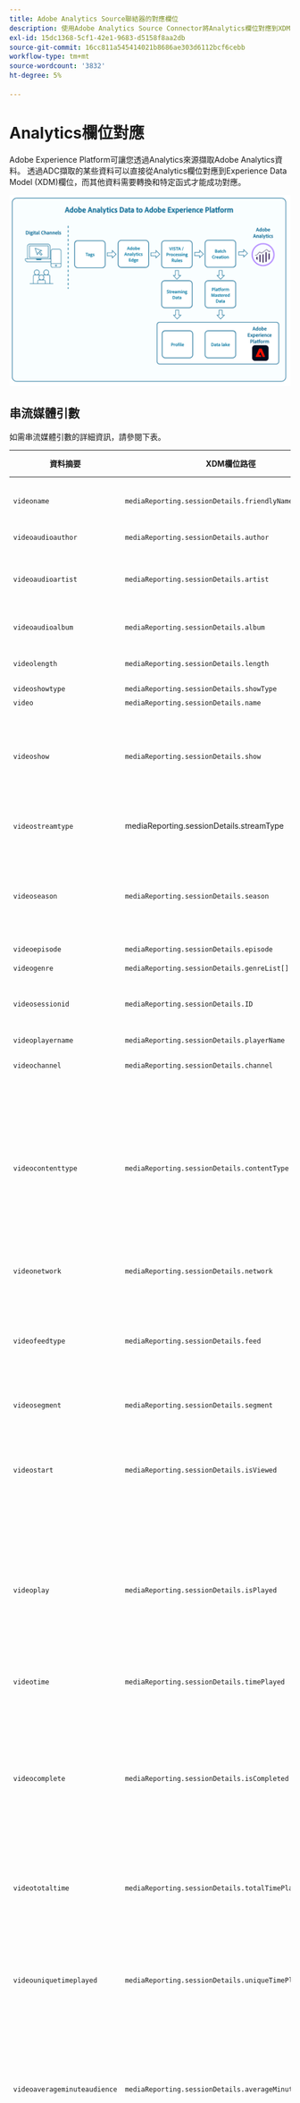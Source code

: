 ```yaml
---
title: Adobe Analytics Source聯結器的對應欄位
description: 使用Adobe Analytics Source Connector將Analytics欄位對應到XDM欄位。
exl-id: 15dc1368-5cf1-42e1-9683-d5158f8aa2db
source-git-commit: 16cc811a545414021b8686ae303d6112bcf6cebb
workflow-type: tm+mt
source-wordcount: '3832'
ht-degree: 5%

---
```


# Analytics欄位對應

Adobe Experience Platform可讓您透過Analytics來源擷取Adobe Analytics資料。 透過ADC擷取的某些資料可以直接從Analytics欄位對應到Experience Data Model (XDM)欄位，而其他資料需要轉換和特定函式才能成功對應。

![從Analytics到Experience Platform的Adobe Analytics資料歷程圖例。](../images/analytics-data-experience-platform.png)

## 串流媒體引數

如需串流媒體引數的詳細資訊，請參閱下表。

| 資料摘要 | XDM欄位路徑 | 資料類型 | 說明 |
| --- | --- | --- | --- |
| `videoname` | `mediaReporting.sessionDetails.friendlyName` | 字串 | 視訊的易記（人類看得懂的）名稱。 |
| `videoaudioauthor` | `mediaReporting.sessionDetails.author` | 字串 | 媒體作者的名稱。 |
| `videoaudioartist` | `mediaReporting.sessionDetails.artist` | 字串 | 執行音樂錄製或影片的唱片藝術家或群體的名稱。 |
| `videoaudioalbum` | `mediaReporting.sessionDetails.album` | 字串 | 音樂錄製或影片所屬的專輯名稱。 |
| `videolength` | `mediaReporting.sessionDetails.length` | 整數 | 視訊的長度或執行階段。 |
| `videoshowtype` | `mediaReporting.sessionDetails.showType` | 字串 |  |
| `video` | `mediaReporting.sessionDetails.name` | 字串 | 視訊的ID。 |
| `videoshow` | `mediaReporting.sessionDetails.show` | 字串 | 計畫或系列的名稱。 只有在節目為一系列當中的一部分時，才需要節目/系列名稱。 |
| `videostreamtype` | mediaReporting.sessionDetails.streamType | 字串 | 串流媒體的型別，例如「視訊」或「音訊」。 |
| `videoseason` | `mediaReporting.sessionDetails.season` | 字串 | 此演出節目所屬的季數。 只有在節目為一系列當中的一部分時，才需要使用此值。 |
| `videoepisode` | `mediaReporting.sessionDetails.episode` | 字串 | 集數。 |
| `videogenre` | `mediaReporting.sessionDetails.genreList[]` | 字串[] | 視訊型別。 |
| `videosessionid` | `mediaReporting.sessionDetails.ID` | 字串 | 個別播放所獨有的內容資料流例項的識別碼。 |
| `videoplayername` | `mediaReporting.sessionDetails.playerName` | 字串 | 視訊播放器的名稱。 |
| `videochannel` | `mediaReporting.sessionDetails.channel` | 字串 | 播放內容的分發管道。 |
| `videocontenttype` | `mediaReporting.sessionDetails.contentType` | 字串 | 用於內容的串流傳遞型別。 所有視訊檢視會自動將此設為「視訊」。 建議的值包括：VOD、即時、線性、UGC、DVOD、Radio、Podcast、Audiobook和Song。 |
| `videonetwork` | `mediaReporting.sessionDetails.network` | 字串 | 網路或頻道名稱。 |
| `videofeedtype` | `mediaReporting.sessionDetails.feed` | 字串 | 摘要型別。 這可代表實際的摘要相關資料（例如「East HD」或「SD」），或是摘要的來源（例如URL）。 |
| `videosegment` | `mediaReporting.sessionDetails.segment` | 字串 |  |
| `videostart` | `mediaReporting.sessionDetails.isViewed` | 布林值 | 布林值，指出視訊是否已啟動。 一旦使用者選取播放按鈕，即使有前段廣告、緩衝、錯誤等，也會計算此次數。 |
| `videoplay` | `mediaReporting.sessionDetails.isPlayed` | 布林值 | 布林值，指出媒體的第一個影格是否已開始。 如果使用者在任何廣告或緩衝時間期間中斷，「內容開始」不符合資格。 |
| `videotime` | `mediaReporting.sessionDetails.timePlayed` | 整數 | 主要內容上`type=PLAY`之所有事件的持續時間（秒）。 |
| `videocomplete` | `mediaReporting.sessionDetails.isCompleted` | 布林值 | 表示定時媒體資產是否觀看至結束的布林值。 此值不一定表示檢視者已觀看整個視訊，因為此值並未考慮檢視者是否可能略過視訊。 |
| `videototaltime` | `mediaReporting.sessionDetails.totalTimePlayed` | 整數 | 使用者在特定的定時媒體資產上花費的總時間，包括觀看廣告所花費的時間。 |
| `videouniquetimeplayed` | `mediaReporting.sessionDetails.uniqueTimePlayed` | 整數 | 使用者在定時媒體資產上看到的唯一間隔總和。 換言之，多次檢視的播放間隔長度只會計為一次。 |
| `videoaverageminuteaudience` | `mediaReporting.sessionDetails.averageMinuteAudience` | 數字 | 為特定媒體專案所花費的平均內容時間。 換句話說，內容花費的總時間除以所有播放工作階段的長度。 |
| `videoprogress10` | `mediaReporting.sessionDetails.hasProgress10` | 布林值 | 布林值，指出指定視訊的播放點是否超過視訊總長度的10%標籤。 此標籤只會計算1次，即使回頭搜尋也不會重複計入。 如果往前搜尋，則略過的標籤不會計入。 |
| `videoprogress25` | `mediaReporting.sessionDetails.hasProgress25` | 布林值 | 布林值，指出指定視訊的播放點是否超過視訊總長度的25%標籤。 此標籤只會計算1次，即使回頭搜尋也不會重複計入。 如果往前搜尋，則略過的標籤不會計入。 |
| `videoprogress50` | `mediaReporting.sessionDetails.hasProgress50` | 布林值 | 布林值，指出指定視訊的播放點是否超過視訊總長度的50%標籤。 此標籤只會計算1次，即使回頭搜尋也不會重複計入。 如果往前搜尋，則略過的標籤不會計入。 |
| `videoprogress75` | `mediaReporting.sessionDetails.hasProgress75` | 布林值 | 布林值，指出指定視訊的播放點是否超過視訊總長度的75%標籤。 此標籤只會計算1次，即使回頭搜尋也不會重複計入。 如果往前搜尋，則略過的標籤不會計入。 |
| `videoprogress95` | `mediaReporting.sessionDetails.hasProgress95` | 布林值 | 布林值，指出指定視訊的播放點是否超過視訊總長度的95%標籤。 此標籤只會計算1次，即使回頭搜尋也不會重複計入。 如果往前搜尋，則略過的標籤不會計入。 |
| `videopause` | `mediaReporting.sessionDetails.hasPauseImpactedStreams` | 布林值 | 表示單一媒體專案錄放期間是否發生一或多次暫停的布林值。 |
| `videopausecount` | `mediaReporting.sessionDetails.pauseCount` | 整數 | 錄放期間發生的暫停期次數。 |
| `videopausetime` | `mediaReporting.sessionDetails.pauseTime` | 整數 | 使用者暫停播放的總持續時間（秒）。 |
| `videomvpd` | `mediaReporting.sessionDetails.mvpd` | 字串 | 透過MVPD驗證提供的Adobe識別碼。 |
| `videoauthorized` | `mediaReporting.sessionDetails.authorized` | 字串 | 定義使用者已透過Adobe驗證取得授權。 |
| `videodaypart` | `mediaReporting.sessionDetails.dayPart` | 定義內容播出或播放的當天時間。 |  |
| `videoresume` | `mediaReporting.sessionDetails.hasResume` | 布林值 | 布林值，會標籤在超過30分鐘的緩衝、暫停或延遲期間後繼續進行的每次播放。 |
| `videosegmentviews` | `mediaReporting.sessionDetails.hasSegmentView` | 布林值 | 表示至少已檢視一個影格的布林值。 此影格不一定要是第一個影格。 |
| `videoaudiolabel` | `mediaReporting.sessionDetails.label` | 字串 | 紀錄標籤的名稱。 |
| `videoaudiostation` | `mediaReporting.sessionDetails.station` | 字串 | 播放音訊的電台或名稱。 |
| `videoaudiopublisher` | `mediaReporting.sessionDetails.publisher` | 字串 | 音訊內容發行者的名稱。 |
| `videosecondssincelastcall` | `mediaReporting.sessionDetails.secondsSinceLastCall` | 數字 | 表示在使用者最後一次已知互動和工作階段關閉時刻之間流逝的時間量（以秒為單位）。 |
| `videoadload` | `mediaReporting.sessionDetails.adLoad` | 字串 | 依您自己的內部表示所定義載入的廣告型別。 |

{style="table-layout:auto"}

## Advertising引數

如需廣告引數的詳細資訊，請參閱下表。

| 資料摘要 | XDM欄位路徑 | 資料類型 | 說明 |
| --- | --- | --- | --- |
| `videoad` | `mediaReporting.advertisingDetails.name` | 字串 | 廣告的名稱。 在報表中，「廣告名稱」為分類，而「廣告名稱（變數）」為eVar。 |
| `videoadinpod` | `mediaReporting.advertisingDetails.podPosition` | 整數 | 上層廣告開始內的廣告索引。 例如，第一個廣告索引為0，第二個廣告索引為1。 |
| `videoadlength` | `mediaReporting.advertisingDetails.length` | 整數 | 視訊廣告的長度，以秒為測量單位。 |
| `videoadplayername` | `mediaReporting.advertisingDetails.playerName` | 字串 | 用來轉譯廣告的播放器名稱。 |
| `videoadpod` | `mediaReporting.advertisingPodDetails.ID` | 字串 | 廣告插播的ID。 |
| `videoadname` | `mediaReporting.advertisingDetails.friendlyName` | 字串 | 廣告插播的易記（人類看得懂的）名稱。 |
| `videoadadvertiser` | `mediaReporting.advertisingDetails.advertiser` | 字串 | 廣告中精選產品的公司或品牌。 |
| `videoadcampaign` | `mediaReporting.advertisingDetails.campaignID` | 字串 | 廣告行銷活動的ID。 |
| `videoadstart` | `mediaReporting.advertisingDetails.isStarted` | 布林值 | 表示廣告是否開始的布林值。 |
| `videoadcomplete` | `mediaReporting.advertisingDetails.isCompleted` | 布林值 | 表示是否已完成的布林值。 |
| `videoadtime` | `mediaReporting.advertisingDetails.timePlayed` | 整數 | 觀看廣告花費的總時間，以秒為單位。 |

{style="table-layout:auto"}

## 章節引數

如需章節引數的詳細資訊，請參閱下表。

| 資料摘要 | XDM欄位路徑 | 資料類型 | 說明 |
| --- | --- | --- | --- |
| `videochapter` | `mediaReporting.chapterDetails.ID` | 字串 | 自動產生的章節識別碼。 |
| `videochapterstart` | `mediaReporting.chapterDetails.isStarted` | 布林值 | 表示章節是否已啟動的布林值。 |
| `videochaptercomplete` | `mediaReporting.chapterDetails.isCompleted` | 布林值 | 表示章節是否已完成的布林值。 |
| `videochaptertime` | `mediaReporting.chapterDetails.timePlayed` | 整數 | 在章節逗留的時間（以秒為單位）。 |

{style="table-layout:auto"}

## 播放器狀態引數

如需播放器狀態引數的詳細資訊，請參閱下表。

| 資料摘要 | XDM欄位路徑 | 資料類型 | 說明 |
| --- | --- | --- | --- |
| `videostatefullscreen` | `mediaReporting.states[].isSet` | 布林值 | 表示視訊狀態是否設定為全熒幕的布林值。 |
| `videostatefullscreencount` | `mediaReporting.states[].count` | 整數 | 視訊狀態設定為全熒幕的次數。 |
| `videostatefullscreentime` | `mediaReporting.states[].time` | 整數 | 視訊狀態設定為全熒幕的總持續時間。 |
| `videostateclosedcaptioning` | `mediaReporting.states[].isSet` | 布林值 | 表示是否啟用隱藏式字幕的布林值。 |
| `videostateclosedcaptioningcount` | `mediaReporting.states[].count` | 整數 | 隱藏式字幕的啟用次數。 |
| `videostateclosedcaptioningtime` | `mediaReporting.states[].time` | 整數 | 啟用隱藏式字幕的總時間。 |
| `videostatemute` | `mediaReporting.states[].isSet` | 布林值 | 布林值，指出視訊狀態是否設定為靜音。 |
| `videostatemutecount` | `mediaReporting.states[].count` | 整數 | 視訊靜音的次數。 |
| `videostatemutetime` | `mediaReporting.states[].time` | 整數 | 靜音視訊的總持續時間。 |
| `videostatepictureinpicture` | `mediaReporting.states[].isSet` | 布林值 | 表示是否啟用子母畫面模式的布林值。 |
| `videostatepictureinpicturecount` | `mediaReporting.states[].count` | 整數 | 子母畫面模式啟用的次數。 |
| `videostatepictureinpicturetime` | `mediaReporting.states[].time` | 整數 | 子母畫面模式啟用時的總時間。 |
| `videostateinfocus` | `mediaReporting.states[].isSet` | 布林值 | 表示是否啟用觀看中模式的布林值 |
| `videostateinfocuscount` | `mediaReporting.states[].count` | 整數 | 子母畫面模式的啟用次數。 |
| `videostateinfocustime` | `mediaReporting.states[].time` | 整數 | 觀看中模式啟用時的總時間。 |

{style="table-layout:auto"}

## 品質引數

如需品質引數的詳細資訊，請閱讀下表。

| 資料摘要 | XDM欄位路徑 | 資料類型 | 說明 |
| --- | --- | --- | --- |
| `videoqoebitrateaverage` | `mediaReporting.qoeDataDetails.bitrateAverage` | 數字 | 平均位元速率（以每秒位元組數為單位，須為整數）。 此度量的計算方式為播放工作階段期間發生、與播放期間相關的所有位元速率值的加權平均。 |
| `videoqoebitratechange` | `mediaReporting.qoeDataDetails.hasBitrateChangeImpactedStreams` | 布林值 | 布林值，指出發生位元速率變更的串流數量。 只有在播放工作階段期間發生至少一個位元速率變更事件時，此量度才會設為true。 |
| `videoqoebitratechangecountevar` | `mediaReporting.qoeDataDetails.bitrateChangeCount` | 整數 |  |
| `videoqoebitrateaverageevar` | `mediaReporting.qoeDataDetails.bitrateAverageBucket` | 字串 | 位元速率變更的數量。 此值的計算方式為播放工作階段期間發生的所有位元速率變更事件的總數。 |
| `videoqoetimetostartevar` | `mediaReporting.qoeDataDetails.timeToStart` | 整數 | 在視訊載入和視訊開始之間傳遞的持續時間（以秒為單位）。 |
| `videoqoedroppedframes` | `mediaReporting.qoeDataDetails.hasDroppedFrameImpactedStreams` | 布林值 | 表示捨棄時間格的資料流數目的布林值。 只有在播放工作階段期間發生至少一個掉格時，此度量才會設為true。 |
| `videoqoedroppedframecountevar` | `mediaReporting.qoeDataDetails.droppedFrames` | 整數 | 主要內容錄放期間遺漏的影格數。 |
| `videoqoebuffercountevar` | `mediaReporting.qoeDataDetails.bufferCount` | 整數 | 緩衝事件的數量。 此度量的計算方式為播放工作階段期間發生的不同緩衝狀態的計數。 此量度會計算播放器從其他狀態（例如播放或暫停）進入緩衝狀態的次數。 |
| `videoqoebuffertimeevar` | `mediaReporting.qoeDataDetails.bufferTime` | 整數 | 緩衝花費的總時間量（以秒為單位）。 此值的計算方式為播放工作階段期間發生的所有緩衝事件持續期間的總和。 |
| `videoqoebuffer` | `mediaReporting.qoeDataDetails.hasBufferImpactedStreams` | 布林值 | 布林值，表示受緩衝影響的資料流的數量。 只有在播放工作階段期間發生至少一個緩衝事件時，此度量才會設為true。 |
| `videoqoeerror` | `mediaReporting.qoeDataDetails.hasErrorImpactedStreams` | 布林值 | 表示發生錯誤事件之資料流的布林值。 例如，如果在播放工作階段期間呼叫trackError，且產生了type=error心率呼叫。 只有在播放期間發生至少一個錯誤時，此量度才會設為true。 |
| `videoerrorcountevar` | `mediaReporting.qoeDataDetails.errorCount` | 整數 | 發生的錯誤次數。 此值的計算方式為播放工作階段期間發生的所有錯誤事件的總數。 |
| `videoqoeplayersdkerrors` | `mediaReporting.qoeDataDetails.playerSdkErrors` | 字串陣列 | 播放器SDK產生的唯一錯誤ID。 您必須透過提供的錯誤API，在實施時提供錯誤代碼或ID。 |
| `videoqoeextneralerrors` | `mediaReporting.qoeDataDetails.externalErrors` | 字串陣列 | 來自任何外部來源的唯一錯誤ID，例如CDN錯誤。 您必須透過提供的錯誤API，在實施時提供錯誤代碼或ID。 |
| `videoqoedropbeforestart` | `mediaReporting.qoeDataDetails.isDroppedBeforeStart` | 布林值 | Media SDK在播放期間產生的唯一錯誤ID。 |

{style="table-layout:auto"}

## 已被取代的欄位

請參閱本節，瞭解已棄用的Analytics對應欄位相關資訊。

### 直接對應欄位

+++選取此項可檢視已棄用的直接對應欄位表格

| 資料摘要 | XDM欄位 | XDM型別 | 說明 |
| --- | --- | --- | --- |
| `m_evar1`<br/>`[...]`<br/>`m_evar250` | `_experience.analytics.customDimensions.`<br/>`eVars.eVar1`<br/>`[...]`<br/>`_experience.analytics.customDimensions.`<br/>`eVars.eVar250` | 字串 | 自訂Analytics eVar。 每個組織可以使用eVar的方式不同。 |
| `m_prop1`<br/>`[...]`<br/>`m_prop75` | `_experience.analytics.customDimensions.`<br/>`props.prop1`<br/>`[...]`<br/>`_experience.analytics.customDimensions.`<br/>`props.prop75` | 字串 | 自訂Analytics prop。 每個組織可以使用Prop的方式不同。 |
| `m_browser` | `_experience.analytics.environment.`<br/>`browserID` | 整數 | 瀏覽器的編號ID。 |
| `m_browser_height` | `environment.browserDetails.viewportHeight` | 整數 | 瀏覽器高度（畫素）。 |
| `m_browser_width` | `environment.browserDetails.viewportWidth` | 整數 | 瀏覽器的寬度（畫素）。 |
| `m_campaign` | `marketing.trackingCode` | 字串 | 用於追蹤代碼維度的變數。 |
| `m_channel` | `web.webPageDetails.siteSection` | 字串 | 用於網站區段維度的變數。 |
| `m_domain` | `environment.domain` | 字串 | 用於網域維度的變數。 這是根據使用者的網際網路服務提供者(ISP)而定。 |
| `m_geo_city` | `placeContext.geo.city` | 字串 | 點選所在的城市名稱。 這是根據點選的IP位址。 |
| `m_geo_dma` | `placeContext.geo.dmaID` | 整數 | 點選的人口統計區域數值ID。 這是根據點選的IP位址。 |
| `m_geo_region` | `placeContext.geo.stateProvince` | 字串 | 點選所在州或地區的名稱。 這是根據點選的IP位址。 |
| `m_geo_zip` | `placeContext.geo.postalCode` | 字串 | 點選的郵遞區號。 這是根據點選的IP位址。 |
| `m_keywords` | `search.keywords` | 字串 | 用於關鍵字維度的變數。 |
| `m_os` | `_experience.analytics.environment.`<br/>`operatingSystemID` | 整數 | 表示訪客的作業系統的數值ID。 這是根據user_agent資料行。 |
| `m_page_url` | `web.webPageDetails.URL` | 字串 | 頁面點選的URL。 |
| `m_pagename` | `web.webPageDetails.pageViews.value` | 字串 | 具有頁面名稱的點選等於1。 這類似於Adobe Analytics頁面檢視量度。 |
| `m_referrer` | `web.webReferrer.URL` | 字串 | 上一頁的頁面URL。 |
| `m_search_page_num` | `search.pageDepth` | 整數 | 供所有搜尋頁面排名維度使用。 指出在使用者點進您的網站之前，您的網站出現在搜尋結果的哪個頁面。 |
| `m_state` | `_experience.analytics.customDimensions.`<br/>`stateProvince` | 字串 | 狀態變數。 |
| `m_user_server` | `web.webPageDetails.server` | 字串 | 用於伺服器維度的變數。 |
| `m_zip` | `_experience.analytics.customDimensions.`<br/>`postalCode` | 字串 | 用來填入郵遞區號維度的變數。 |
| `accept_language` | `environment.browserDetails.acceptLanguage` | 字串 | 列出所有接受的語言，如Accept-Language HTTP標頭所示。 |
| `homepage` | `web.webPageDetails.isHomePage` | 布林值 | 已不再使用。 指出目前的URL是否為瀏覽器的首頁。 |
| `ipv6` | `environment.ipV6` | 字串 |  |
| `j_jscript` | `environment.browserDetails.javaScriptVersion` | 字串 | 瀏覽器支援的JavaScript版本。 |
| `user_agent` | `environment.browserDetails.userAgent` | 字串 | 在HTTP標頭中傳送的使用者代理字串。 |
| `mobileappid` | `application.name` | 字串 | 行動應用程式ID，以下列格式儲存： `[AppName][BundleVersion]`。 |
| `mobiledevice` | `device.model` | 字串 | 行動裝置的名稱。 在iOS上，這會儲存為逗號分隔的2位數字串。 第一個數字代表裝置代別，第二個數字代表裝置系列。 |
| `pointofinterest` | `placeContext.POIinteraction.POIDetail.`<br/>`name` | 字串 | 由行動服務使用。 代表地標。 |
| `pointofinterestdistance` | `placeContext.POIinteraction.POIDetail.`<br/>`geoInteractionDetails.distanceToCenter` | 數字 | 由行動服務使用。 代表興趣點距離。 |
| `mobileplaceaccuracy` | `placeContext.POIinteraction.POIDetail.`<br/>`geoInteractionDetails.deviceGeoAccuracy` | 數字 | 從內容資料變數a.loc.acc收集。 指出GPS在採集時的準確度（以公尺為單位）。 |
| `mobileplacecategory` | `placeContext.POIinteraction.POIDetail.`<br/>`category` | 字串 | 從內容資料變數a.loc.category收集。 說明特定位置的類別。 |
| `mobileplaceid` | `placeContext.POIinteraction.POIDetail.`<br/>`POIID` | 字串 | 從內容資料變數a.loc.id收集。 指定興趣點的識別碼。 |
| `videoadpod` | `advertising.adAssetViewDetails.adBreak._id` | 字串 | |
| `mobilebeaconmajor` | `placeContext.POIinteraction.POIDetail.`<br/>`beaconInteractionDetails.beaconMajor` | 數字 | 行動服務主要信標。 |
| `mobilebeaconminor` | `placeContext.POIinteraction.POIDetail.`<br/>`beaconInteractionDetails.beaconMinor` | 數字 | 行動服務次要信標。 |
| `mobilebeaconuuid` | `placeContext.POIinteraction.POIDetail.`<br/>`beaconInteractionDetails.proximityUUID` | 字串 | 行動服務信標UUID。 |
| `mobileinstalls` | `application.firstLaunches` | 物件 | 這會在安裝或重新安裝後第一次執行時觸發`{id (string), value (number)}` |
| `mobileupgrades` | `application.upgrades` | 物件 | 報告應用程式升級次數。 在升級或版本編號變更後首次執行時觸發。`{id (string), value (number)}` |
| `mobilelaunches` | `application.launches` | 物件 | 應用程式的啟動次數。 `{id (string), value (number)}` |
| `mobilecrashes` | `application.crashes` | 物件 | `{id (string), value (number)}` |
| `mobilemessageclicks` | `directMarketing.clicks` | 物件 | `{id (string), value (number)}` |
| `mobileplaceentry` | `placeContext.POIinteraction.poiEntries` | 物件 | `{id (string), value (number)}` |
| `mobileplaceexit` | `placeContext.POIinteraction.poiExits` | 物件 | `{id (string), value (number)}` |
| `videoqoetimetostart` | `media.mediaTimed.primaryAssetViewDetails.`<br/>`qoe.timeToStart` | 物件 | 視訊品質開始時間。`{id (string), value (number)}` |
| `videoqoedropbeforestart` | `media.mediaTimed.dropBeforeStarts` | 物件 | `{id (string), value (number)}` |
| `videoqoebuffercount` | `media.mediaTimed.primaryAssetViewDetails.`<br/>`qoe.buffers` | 物件 | 視訊品質緩衝計數`{id (string), value (number)}` |
| `videoqoebuffertime` | `media.mediaTimed.primaryAssetViewDetails.`<br/>`qoe.bufferTime` | 物件 | 視訊品質緩衝時間`{id (string), value (number)}` |
| `videoqoebitratechangecount` | `media.mediaTimed.primaryAssetViewDetails.`<br/>`qoe.bitrateChanges` | 物件 | 視訊品質變更計數`{id (string), value (number)}` |
| `videoqoebitrateaverage` | `media.mediaTimed.primaryAssetViewDetails.`<br/>`qoe.bitrateAverage` | 物件 | 視訊品質平均位元速率`{id (string), value (number)}` |
| `videoqoeerrorcount` | `media.mediaTimed.primaryAssetViewDetails.`<br/>`qoe.errors` | 物件 | 視訊品質錯誤計數`{id (string), value (number)}` |
| `videoqoedroppedframecount` | `media.mediaTimed.primaryAssetViewDetails.`<br/>`qoe.droppedFrames` | 物件 | `{id (string), value (number)}` |

{style="table-layout:auto"}

+++

## 產生的對應欄位

來自ADC的選取欄位必須轉換，除了需要從Adobe Analytics直接複製以外的邏輯才能在XDM中產生。

+++選取此選項可檢視已棄用的已產生對應欄位表格

| 資料摘要 | XDM欄位 | XDM型別 | 說明 |
| --- | --- | --- | --- |
| `m_prop1`<br/>`[...]`<br/>`m_prop75` | `_experience.analytics.customDimensions`<br/>`.listprops.prop1`<br/>`[...]`<br/>`_experience.analytics.customDimensions.`<br/>`listprops.prop75` | 物件 | 自訂Analytics prop，設定為清單prop。 它包含分隔的值清單。`{}` |
| `m_hier1`<br/>`[...]`<br/>`m_hier5` | `_experience.analytics.customDimensions.`<br/>`hierarchies.hier1`<br/>`[...]`<br/>`_experience.analytics.customDimensions.`<br/>`hierarchies.hier5` | 物件 | 由階層變數使用。 它包含分隔的值清單。`{values (array), delimiter (string)}` |
| `m_mvvar1`<br/>`[...]`<br/>`m_mvvar3` | `_experience.analytics.customDimensions.`<br/>`lists.list1.list[]`<br/>`[...]`<br/>`_experience.analytics.customDimensions.`<br/>`lists.list3.list[]` | 陣列 | 自訂Analytics清單。 包含分隔的值清單。 `{value (string), key (string)}` |
| `m_color` | `device.colorDepth` | 整數 | 色彩深度ID，以c_color欄的值為基礎。 |
| `m_cookies` | `environment.browserDetails.cookiesEnabled` | 布林值 | Cookie支援維度中使用的變數。 |
| `m_event_list` | `commerce.purchases`，<br/>`commerce.productViews`，<br/>`commerce.productListOpens`，<br/>`commerce.checkouts`，<br/>`commerce.productListAdds`，<br/>`commerce.productListRemovals`，<br/>`commerce.productListViews` | 物件 | 點選時觸發的標準商務事件。`{id (string), value (number)}` |
| `m_event_list` | `_experience.analytics.event1to100.event1`<br/>`[...]`<br/>`_experience.analytics.event901to1000.event1000` | 物件 | 點選時觸發的自訂事件。`{id (Object), value (Object)}` |
| `m_geo_country` | `placeContext.geo.countryCode` | 字串 | 根據IP的點選來源國家/地區縮寫。 |
| `m_geo_latitude` | `placeContext.geo._schema.latitude` | 數字 | |
| `m_geo_longitude` | `placeContext.geo._schema.longitude` | 數字 | |
| `m_java_enabled` | `environment.browserDetails.javaEnabled` | 布林值 | 此旗標可指出是否已啟用Java™。 |
| `m_latitude` | `placeContext.geo._schema.latitude` | 數字 | |
| `m_longitude` | `placeContext.geo._schema.longitude` | 數字 | |
| `m_page_event_var1` | `web.webInteraction.URL` | 字串 | 僅用於連結追蹤影像要求中的變數。 此變數包含下載連結、退出連結或自訂連結點選的URL。 |
| `m_page_event_var2` | `web.webInteraction.name` | 字串 | 僅用於連結追蹤影像要求中的變數。 這會列出連結的自訂名稱（如果已指定）。 |
| `m_page_type` | `web.webPageDetails.isErrorPage` | 布林值 | 用來填入找不到頁面維度的變數。 此變數應為空白或包含「ErrorPage」。 |
| `m_pagename_no_url` | `web.webPageDetails.name` | 數字 | 頁面名稱（若有設定）。 若未指定頁面，此值會留空。 |
| `m_paid_search` | `search.isPaid` | 布林值 | 如果點選符合付費搜尋偵測，則會設定此旗標。 |
| `m_product_list` | `productListItems[].items` | 陣列 | 產品清單，透過產品變數傳入。`{SKU (string), quantity (integer), priceTotal (number)}` |
| `m_ref_type` | `web.webReferrer.type` | 字串 | 表示點選的反向連結型別的數值ID。<br/>`1`：網站內<br/>`2`：其他網站<br/>`3`：搜尋引擎<br/>`4`：硬碟<br/>`5`： USENET<br/>`6`：已輸入/建立書籤（無反向連結）<br/>`7`：電子郵件<br/>`8`：無JavaScript<br/>`9`：社交網路 |
| `m_search_engine` | `search.searchEngine` | 字串 | 表示將訪客反向連結至您網站的搜尋引擎數值ID。 |
| `post_currency` | `commerce.order.currencyCode` | 字串 | 交易期間使用的貨幣代碼。 |
| `post_cust_hit_time_gmt` | `timestamp` | 字串 | 這僅用於啟用時間戳記的資料集。 這是根據UNIX®時間，隨點選傳送的時間戳記。 |
| `post_cust_visid` | `identityMap` | 物件 | 客戶訪客ID。 |
| `post_cust_visid` | `endUserIDs._experience.aacustomid.primary` | 布林值 | 客戶訪客ID。 |
| `post_cust_visid` | `endUserIDs._experience.aacustomid.namespace.code` | 字串 | 客戶訪客ID。 |
| `post_visid_high` + `visid_low` | `identityMap` | 物件 | 造訪的唯一識別碼。 |
| `post_visid_high` + `visid_low` | `endUserIDs._experience.aaid.id` | 字串 | 造訪的唯一識別碼。 |
| `post_visid_high` | `endUserIDs._experience.aaid.primary` | 布林值 | 與`visid_low`搭配使用以唯一識別造訪。 |
| `post_visid_high` | `endUserIDs._experience.aaid.namespace.code` | 字串 | 與`visid_low`搭配使用以唯一識別造訪。 |
| `post_visid_low` | `identityMap` | 物件 | 與visid_high搭配使用，以專門識別造訪。 |
| `hit_time_gmt` | `receivedTimestamp` | 字串 | 點選的時間戳記，根據UNIX®時間。 |
| `hitid_high` + `hitid_low` | `_id` | 字串 | 用於識別點選的唯一識別碼。 |
| `hitid_low` | `_id` | 字串 | 搭配hitid_high使用以專門識別點選。 |
| `ip` | `environment.ipV4` | 字串 | IP位址，根據影像要求的HTTP標頭。 |
| `j_jscript` | `environment.browserDetails.javaScriptEnabled` | 布林值 | 使用的JavaScript版本。 |
| `mcvisid_high` + `mcvisid_low` | identityMap | 物件 | Experience Cloud訪客ID。 |
| `mcvisid_high` + `mcvisid_low` | endUserIDs。_experience.mcid.id | 字串 | Experience Cloud ID (ECID)也稱為MCID，有時用於名稱空間。 |
| `mcvisid_high` | `endUserIDs._experience.mcid.primary` | 布林值 | Experience Cloud ID (ECID)也稱為MCID，有時用於名稱空間。 |
| `mcvisid_high` | `endUserIDs._experience.mcid.namespace.code` | 字串 | Experience Cloud ID (ECID)也稱為MCID，有時用於名稱空間。 |
| `mcvisid_low` | `identityMap` | 物件 | Experience Cloud訪客ID。 |
| `sdid_high` + `sdid_low` | `_experience.target.supplementalDataID` | 字串 | 點選拼接ID。 分析欄位sdid_high和sdid_low是用於彙整兩個（或更多）傳入點選的補充資料ID。 |
| `mobilebeaconproximity` | `placeContext.POIinteraction.POIDetail.`<br/>`beaconInteractionDetails.proximity` | 字串 | 行動服務鄰近地區信標。 |

{style="table-layout:auto"}

+++

## 分割對應欄位

這些欄位有單一來源，但對應至&#x200B;**多個** XDM位置。

+++選取此選項可檢視已棄用的分割對應欄位表格

| 資料摘要 | XDM欄位 | XDM型別 | 說明 |
| --- | --- | --- | --- |
| `s_resolution` | `device.screenWidth`，<br/>`device.screenHeight` | 整數 | 表示熒幕解析度的數值ID。 |
| `mobileosversion` | `environment.operatingSystem`，<br/>`environment.operatingSystemVersion` | 字串 | 行動作業系統版本。 |

{style="table-layout:auto"}

+++

## 進階對應欄位

Adobe使用處理規則、VISTA規則和查詢表格調整值後，選取欄位（稱為「貼文值」）會包含資料。 大部分的貼文值都有預先處理的對應專案。

Analytics來源聯結器會將預先處理的資料傳送到Experience Platform中的資料集。 您可以使用轉換將此資料轉換為後續處理的對應資料。 若要進一步瞭解如何使用查詢服務執行這些轉換，請參閱查詢服務使用手冊中的[Adobe定義的函式](/help/query-service/sql/adobe-defined-functions.md)。

若要進一步瞭解如何使用查詢服務執行這些轉換，請參閱查詢服務使用手冊中的[Adobe定義的函式](/help/query-service/sql/adobe-defined-functions.md)。

+++選取此選項可檢視已棄用的進階對應欄位表格

| 資料摘要 | XDM欄位 | XDM型別 | 說明 |
| — | — | — | — ||
| `post_evar1`<br/>`[...]`<br/>`post_evar250` | `_experience.analytics.customDimensions.`<br/>`eVars.eVar1`<br/>`[...]`<br/>`_experience.analytics.customDimensions.`<br/>`eVars.eVar250` | 字串 | 自訂Analytics eVar。 每個組織可以使用eVar的方式不同。 |
| `post_prop1`<br/>`[...]`<br/>`post_prop75` | `_experience.analytics.customDimensions.`<br/>`props.prop1`<br/>`[...]`<br/>`_experience.analytics.customDimensions.`<br/>`props.prop75` | 字串 | 自訂Analytics prop。 每個組織可以使用Prop的方式不同。 |
| `post_browser_height` | `environment.browserDetails.viewportHeight` | 整數 | 瀏覽器高度（畫素）。 |
| `post_browser_width` | `environment.browserDetails.viewportWidth` | 整數 | 瀏覽器的寬度（畫素）。 |
| `post_campaign` | `marketing.trackingCode` | 字串 | 用於追蹤代碼維度的變數。 |
| `post_channel` | `web.webPageDetails.siteSection` | 字串 | 用於網站區段維度的變數。 |
| `post_cust_visid` | `endUserIDs._experience.aacustomid.id` | 字串 | 自訂訪客ID （如果已設定）。 |
| `post_first_hit_page_url` | `_experience.analytics.endUser.`<br/>`firstWeb.webPageDetails.URL` | 字串 | 訪客到達的第一個頁面的URL。 |
| `post_first_hit_pagename` | `_experience.analytics.endUser.`<br/>`firstWeb.webPageDetails.name` | 字串 | 用於登入頁面原始維度的變數。 訪客的登入頁面的頁面名稱。 |
| `post_keywords` | `search.keywords` | 字串 | 為點選收集的關鍵字。 |
| `post_page_url` | `web.webPageDetails.URL` | 字串 | 頁面點選的URL。 |
| `post_pagename` | `web.webPageDetails.pageViews.value` | 字串 | 具有頁面名稱的點選等於1。 這類似於Adobe Analytics頁面檢視量度。 |
| `post_purchaseid` | `commerce.order.purchaseID` | 字串 | 用來唯一識別購買行為的變數。 |
| `post_referrer` | `web.webReferrer.URL` | 字串 | 上一頁的URL。 |
| `post_state` | `_experience.analytics.customDimensions.`<br/>`stateProvince` | 字串 |  狀態變數。 |
| `post_user_server` | `web.webPageDetails.server` | 字串 | 用於伺服器維度的變數。 |
| `post_zip` | `_experience.analytics.customDimensions.`<br/>`postalCode` | 字串 | 用來填入郵遞區號維度的變數。 |
| `browser` | `_experience.analytics.environment.`<br/>`browserID` | 整數 | 瀏覽器的數值ID。 |
| `domain` | `environment.domain` | 字串 | 用於網域維度的變數。 這是根據使用者的網際網路服務提供者(ISP)而定。 |
| `first_hit_referrer` | `_experience.analytics.endUser.`<br/>`firstWeb.webReferrer.URL` | 字串 | 訪客的第一個反向連結URL。 |
| `geo_city` | `placeContext.geo.city` | 字串 | 點選所在的城市名稱。 這是根據點選的IP位址。 |
| `geo_dma` | `placeContext.geo.dmaID` | 整數 | 點選的人口統計區域數值ID。 這是根據點選的IP位址。 |
| `geo_region` | `placeContext.geo.stateProvince` | 字串 | 點選所在州或地區的名稱。 這是根據點選的IP位址。 |
| `geo_zip` | `placeContext.geo.postalCode` | 字串 | 點選的郵遞區號。 這是根據點選的IP位址。 |
| `os` | `_experience.analytics.environment.`<br/>`operatingSystemID` | 整數 | 表示訪客的作業系統的數值ID。 這是根據user_agent資料行。 |
| `search_page_num` | `search.pageDepth` | 整數 | 此變數供所有搜尋頁面排名維度使用，並指出您網站的搜尋結果頁面 | 在使用者點進您的網站之前出現在。 |
| `visit_keywords` | `_experience.analytics.session.`<br/>`search.keywords` | 字串 | 用於搜尋關鍵字維度的變數。 |
| `visit_num` | `_experience.analytics.session.`<br/>`num` | 整數 | 用於「造訪次數」維度的變數。 這會從1開始，隨著每次新造訪開始（每位使用者）而遞增。 |
| `visit_page_num` | `_experience.analytics.session.`<br/>`depth` | 整數 | 用於點選深度維度的變數。 此值會因使用者產生的每次點選而增加1，並在每次造訪後重設。 |
| `visit_referrer` | `_experience.analytics.session.`<br/>`web.webReferrer.URL` | 字串 | 造訪的第一個反向連結。 |
| `visit_search_page_num` | `_experience.analytics.session.`<br/>`search.pageDepth` | 整數 | 造訪的第一個頁面名稱。 |
| `post_prop1`<br/>`[...]`<br/>`post_prop75` | `_experience.analytics.customDimensions.`<br/>`listprops.prop1`<br/>`[...]`<br/>`_experience.analytics.customDimensions.`<br/>`listprops.prop75` | 物件 | 自訂Analytics prop，設定為清單prop。 它包含分隔的值清單。 |
| `post_hier1`<br/>`[...]`<br/>`post_hier5` | `_experience.analytics.customDimensions.`<br/>`hierarchies.hier1`<br/>`[...]`<br/>`_experience.analytics.customDimensions.`<br/>`hierarchies.hier5` | 物件 | 供階層變數使用，且包含分隔的值清單。 | {values (array)， delimiter (string)} |
| `post_mvvar1`<br/>`[...]`<br/>`post_mvvar3` | `_experience.analytics.customDimensions.`<br/>`lists.list1.list[]`<br/>`[...]`<br/>`_experience.analytics.customDimensions.`<br/>`lists.list3.list[]` | 陣列 | 變數值的清單。 包含分隔的自訂值清單（視實作而定）。 | {value (string)， key (string)} |
| `post_cookies` | `environment.browserDetails.cookiesEnabled` | 布林值 | 用於「Cookie支援」維度的變數。 |
| `post_event_list` | `commerce.purchases`，<br/>`commerce.productViews`，<br/>`commerce.productListOpens`，<br/>`commerce.checkouts`，<br/>`commerce.productListAdds`，<br/>`commerce.productListRemovals`，<br/>`commerce.productListViews` | 物件 | 點選時觸發的標準商務事件。 | {id （字串），值（數字）} |
| `post_event_list` | `_experience.analytics.event1to100.event1`<br/>`[...]`<br/>`_experience.analytics.event901to1000.event1000` | 物件 | 點選時觸發的自訂事件。| {id （物件），值（物件）} |
| `post_java_enabled` | `environment.browserDetails.javaEnabled` | 布林值 | 此旗標可指出是否已啟用Java™。 |
| `post_latitude` | `placeContext.geo._schema.latitude` | 數字 |   |
| `post_longitude` | `placeContext.geo._schema.longitude` | 數字 |   |
| `post_page_event` | `web.webInteraction.type` | 字串 | 影像要求中傳送的點選型別（標準點選、下載連結、退出連結或自訂連結已點按）。 |
| `post_page_event` | `web.webInteraction.linkClicks.value` | 數字 | 如果點選是連結點選，則等於1。 這類似於Adobe Analytics中的頁面事件量度。 |
| `post_page_event_var1` | `web.webInteraction.URL` | 字串 | 此變數僅用於連結追蹤影像要求。 這是下載連結、退出連結或自訂連結點選的URL。 |
| `post_page_event_var2` | `web.webInteraction.name` | 字串 | 此變數僅用於連結追蹤影像要求。 這是連結的自訂名稱。 |
| `post_page_type` | `web.webPageDetails.isErrorPage` | 布林值 | 用於填入找不到頁面維度。 此變數應為空白或包含「ErrorPage」 |
| `post_pagename_no_url` | `web.webPageDetails.name` | 數字 | 頁面名稱（若有設定）。 若未指定頁面，此值會留空。 |
| `post_product_list` | `productListItems[].items` | 陣列 | 產品清單，透過產品變數傳入。 | {SKU （字串），數量（整數），價格總計（數字）} |
| `post_search_engine` | `search.searchEngine` | 字串 | 表示將訪客反向連結至您網站的搜尋引擎數值ID。 |
| `mvvar1_instances` | `.list.items[]` | 物件 | 變數值的清單。 包含分隔的自訂值清單（視實作而定）。 |
| `mvvar2_instances` | `.list.items[]` | 物件 | 變數值的清單。 包含分隔的自訂值清單（視實作而定）。 |
| `mvvar3_instances` | `.list.items[]` | 物件 | 變數值的清單。 包含分隔的自訂值清單（視實作而定）。 |
| `color` | `device.colorDepth` | 整數 | 色彩深度ID，根據c_color欄的值。 |
| `first_hit_ref_type` | `_experience.analytics.endUser.`<br/>`firstWeb.webReferrer.type` | 字串 | 數值ID，代表訪客第一個反向連結的反向連結型別。 |
| `first_hit_time_gmt` | `_experience.analytics.endUser.`<br/>`firstTimestamp` | 整數 | 訪客第一次點選的時間戳記，格式為UNIX®時間。 |
| `geo_country` | `placeContext.geo.countryCode` | 字串 | 根據IP的點選來源國家/地區縮寫。 |
| `geo_latitude` | `placeContext.geo._schema.latitude` | 數字 |  |
| `geo_longitude` | `placeContext.geo._schema.longitude` | 數字 |  |
| `paid_search` | `search.isPaid` | 布林值 | 如果點選符合付費搜尋偵測，則會設定此旗標。 |
| `ref_type` | `web.webReferrer.type` | 字串 | 表示點選的反向連結型別的數值ID。 |
| `visit_paid_search` | `_experience.analytics.session.`<br/>`search.isPaid` | 布林值 | 指出造訪的首次點選是否來自付費搜尋點選的旗標（1=付費，0=未付費）。 |
| `visit_ref_type` | `_experience.analytics.session.`<br/>`web.webReferrer.type` | 字串 | 表示造訪的第一個反向連結的反向連結型別數值ID。 |
| `visit_search_engine` | `_experience.analytics.session.`<br/>`search.searchEngine` | 字串 | 造訪的第一個搜尋引擎數值ID。 |
| `visit_start_time_gmt` | `_experience.analytics.session.`<br/>`timestamp` | 整數 | 造訪之第一次點選的時間戳記(UNIX®時間)。 |

+++
